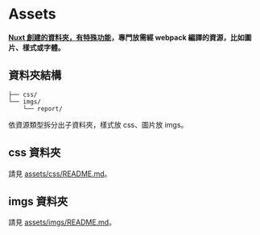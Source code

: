 # Assets

**[Nuxt 創建的資料夾，有特殊功能](https://nuxtjs.org/docs/2.x/directory-structure/assets)，專門放需經 webpack 編譯的資源，比如圖片、樣式或字體。**

## 資料夾結構

```
├── css/
└── imgs/
    └── report/
```

依資源類型拆分出子資料夾，樣式放 css、圖片放 imgs。

## css 資料夾

請見 [assets/css/README.md](./css/README.md)。

## imgs 資料夾

請見 [assets/imgs/README.md](./imgs/README.md)。
